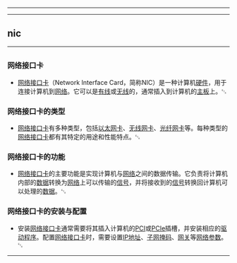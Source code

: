 # 
___
___
## nic
___
## 
### 网络接口卡
- [网络接口卡](https://zh.wikipedia.org/wiki/网络接口卡)（Network Interface Card，简称NIC）是一种计算机[硬件](https://zh.wikipedia.org/wiki/硬件)，用于连接计算机到[网络](https://zh.wikipedia.org/wiki/网络)。它可以是[有线](https://zh.wikipedia.org/wiki/有线)或[无线](https://zh.wikipedia.org/wiki/无线)的，通常插入到计算机的[主板](https://zh.wikipedia.org/wiki/主板)上。␃

### 网络接口卡的类型
- [网络接口卡](https://zh.wikipedia.org/wiki/网络接口卡)有多种类型，包括[以太网卡](https://zh.wikipedia.org/wiki/以太网卡)、[无线网卡](https://zh.wikipedia.org/wiki/无线网卡)、[光纤网卡](https://zh.wikipedia.org/wiki/光纤网卡)等。每种类型的[网络接口卡](https://zh.wikipedia.org/wiki/网络接口卡)都有其特定的用途和性能特点。␃

### 网络接口卡的功能
- [网络接口卡](https://zh.wikipedia.org/wiki/网络接口卡)的主要功能是实现计算机与[网络](https://zh.wikipedia.org/wiki/网络)之间的数据传输。它负责将计算机内部的[数据](https://zh.wikipedia.org/wiki/数据)转换为[网络](https://zh.wikipedia.org/wiki/网络)上可以传输的[信号](https://zh.wikipedia.org/wiki/信号)，并将接收到的[信号](https://zh.wikipedia.org/wiki/信号)转换回计算机可以处理的[数据](https://zh.wikipedia.org/wiki/数据)。␃

### 网络接口卡的安装与配置
- 安装[网络接口卡](https://zh.wikipedia.org/wiki/网络接口卡)通常需要将其插入计算机的[PCI](https://zh.wikipedia.org/wiki/PCI)或[PCIe](https://zh.wikipedia.org/wiki/PCIe)插槽，并安装相应的[驱动程序](https://zh.wikipedia.org/wiki/驱动程序)。配置[网络接口卡](https://zh.wikipedia.org/wiki/网络接口卡)时，需要设置[IP地址](https://zh.wikipedia.org/wiki/IP地址)、[子网掩码](https://zh.wikipedia.org/wiki/子网掩码)、[网关](https://zh.wikipedia.org/wiki/网关)等[网络参数](https://zh.wikipedia.org/wiki/网络参数)。␃
___
